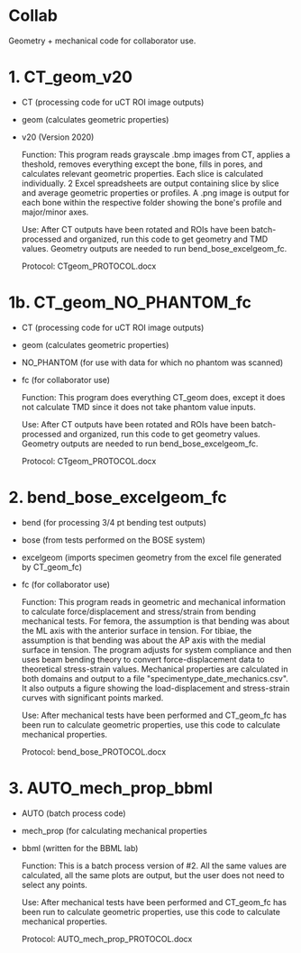 # Collab
Geometry + mechanical code for collaborator use.

# 1. CT_geom_v20
- CT (processing code for uCT ROI image outputs)
- geom (calculates geometric properties)
- v20 (Version 2020)

  Function: This program reads grayscale .bmp images from CT, applies a theshold,
  removes everything except the bone, fills in pores, and calculates
  relevant geometric properties. Each slice is calculated individually.
  2 Excel spreadsheets are output containing slice by slice and average
  geometric properties or profiles. A .png image is output for each bone
  within the respective folder showing the bone's profile and major/minor
  axes.
  
  Use: After CT outputs have been rotated and ROIs have been batch-processed and 
  organized, run this code to get geometry and TMD values. Geometry outputs are
  needed to run bend_bose_excelgeom_fc.
  
  Protocol: CTgeom_PROTOCOL.docx
  
# 1b. CT_geom_NO_PHANTOM_fc
- CT (processing code for uCT ROI image outputs)
- geom (calculates geometric properties)
- NO_PHANTOM (for use with data for which no phantom was scanned)
- fc (for collaborator use)

  Function: This program does everything CT_geom does, except it does not calculate
 TMD since it does not take phantom value inputs.
  
  Use: After CT outputs have been rotated and ROIs have been batch-processed and 
  organized, run this code to get geometry values. Geometry outputs are needed
  to run bend_bose_excelgeom_fc.
    
  Protocol: CTgeom_PROTOCOL.docx
  
# 2. bend_bose_excelgeom_fc
- bend (for processing 3/4 pt bending test outputs)
- bose (from tests performed on the BOSE system)
- excelgeom (imports specimen geometry from the excel file generated by CT_geom_fc)
- fc (for collaborator use)

  Function: This program reads in geometric and mechanical information to
  calculate force/displacement and stress/strain from bending mechanical tests.
  For femora, the assumption is that bending was about the ML axis with the
  anterior surface in tension. For tibiae, the assumption is that bending was
  about the AP axis with the medial surface in tension. The program adjusts for 
  system compliance and then uses beam bending theory to convert force-displacement 
  data to theoretical stress-strain values.  Mechanical properties are calculated 
  in both domains and output to a file "specimentype_date_mechanics.csv".  It also 
  outputs a figure showing the load-displacement and stress-strain curves with
  significant points marked.
  
  Use: After mechanical tests have been performed and CT_geom_fc has been run to
  calculate geometric properties, use this code to calculate mechanical properties.
  
  Protocol: bend_bose_PROTOCOL.docx
  
# 3. AUTO_mech_prop_bbml
- AUTO (batch process code)
- mech_prop (for calculating mechanical properties
- bbml (written for the BBML lab)

  Function: This is a batch process version of #2. All the same values are calculated,
  all the same plots are output, but the user does not need to select any points. 
  
  Use: After mechanical tests have been performed and CT_geom_fc has been run to
  calculate geometric properties, use this code to calculate mechanical properties.
  
  Protocol: AUTO_mech_prop_PROTOCOL.docx

